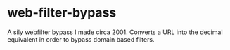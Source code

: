 # web-filter-bypass
A sily webfilter bypass I made circa 2001. Converts a URL into the decimal equivalent in order to bypass domain based filters.

